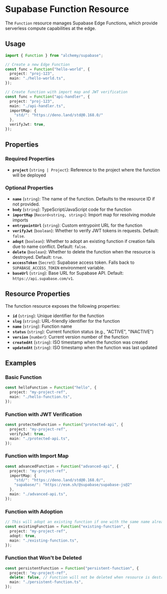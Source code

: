 # Supabase Function Resource

The `Function` resource manages Supabase Edge Functions, which provide serverless compute capabilities at the edge.

## Usage

```typescript
import { Function } from "alchemy/supabase";

// Create a new Edge Function
const func = Function("hello-world", {
  project: "proj-123",
  main: "./hello-world.ts",
});

// Create function with import map and JWT verification
const func = Function("api-handler", {
  project: "proj-123",
  main: "./api-handler.ts",
  importMap: {
    "std/": "https://deno.land/std@0.168.0/"
  },
  verifyJwt: true,
});
```

## Properties

### Required Properties

- **`project`** (`string | Project`): Reference to the project where the function will be deployed

### Optional Properties

- **`name`** (`string`): The name of the function. Defaults to the resource ID if not provided.
- **`body`** (`string`): TypeScript/JavaScript code for the function
- **`importMap`** (`Record<string, string>`): Import map for resolving module imports
- **`entrypointUrl`** (`string`): Custom entrypoint URL for the function
- **`verifyJwt`** (`boolean`): Whether to verify JWT tokens in requests. Default: `false`.
- **`adopt`** (`boolean`): Whether to adopt an existing function if creation fails due to name conflict. Default: `false`.
- **`delete`** (`boolean`): Whether to delete the function when the resource is destroyed. Default: `true`.
- **`accessToken`** (`Secret`): Supabase access token. Falls back to `SUPABASE_ACCESS_TOKEN` environment variable.
- **`baseUrl`** (`string`): Base URL for Supabase API. Default: `https://api.supabase.com/v1`.

## Resource Properties

The function resource exposes the following properties:

- **`id`** (`string`): Unique identifier for the function
- **`slug`** (`string`): URL-friendly identifier for the function
- **`name`** (`string`): Function name
- **`status`** (`string`): Current function status (e.g., "ACTIVE", "INACTIVE")
- **`version`** (`number`): Current version number of the function
- **`createdAt`** (`string`): ISO timestamp when the function was created
- **`updatedAt`** (`string`): ISO timestamp when the function was last updated

## Examples

### Basic Function

```typescript
const helloFunction = Function("hello", {
  project: "my-project-ref",
  main: "./hello-function.ts",
});
```

### Function with JWT Verification

```typescript
const protectedFunction = Function("protected-api", {
  project: "my-project-ref",
  verifyJwt: true,
  main: "./protected-api.ts",
});
```

### Function with Import Map

```typescript
const advancedFunction = Function("advanced-api", {
  project: "my-project-ref",
  importMap: {
    "std/": "https://deno.land/std@0.168.0/",
    "supabase/": "https://esm.sh/@supabase/supabase-js@2"
  },
  main: "./advanced-api.ts",
});
```

### Function with Adoption

```typescript
// This will adopt an existing function if one with the same name already exists
const existingFunction = Function("existing-function", {
  project: "my-project-ref",
  adopt: true,
  main: "./existing-function.ts",
});
```

### Function that Won't be Deleted

```typescript
const persistentFunction = Function("persistent-function", {
  project: "my-project-ref",
  delete: false, // Function will not be deleted when resource is destroyed
  main: "./persistent-function.ts",
});
```

